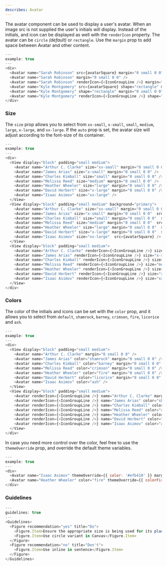 ```yaml
---
describes: Avatar
---
```


The avatar component can be used to display a user's avatar. When an image src is not supplied the user's initials will display. Instead of the initials, and icon can be displayed as well with the `renderIcon` property. The avatar can be `circle` _(default)_ or `rectangle`. Use the `margin` prop to add space between Avatar and other content.

```js
---
example: true
---
<div>
  <Avatar name="Sarah Robinson" src={avatarSquare} margin="0 small 0 0" />
  <Avatar name="Sarah Robinson" margin="0 small 0 0" />
  <Avatar name="Sarah Robinson" renderIcon={<IconGroupLine />} margin="0 small 0 0" />
  <Avatar name="Kyle Montgomery" src={avatarSquare} shape="rectangle" margin="0 small 0 0" />
  <Avatar name="Kyle Montgomery" shape="rectangle" margin="0 small 0 0" />
  <Avatar name="Kyle Montgomery" renderIcon={<IconGroupLine />} shape="rectangle" />
</div>
```

### Size

The `size` prop allows you to select from `xx-small`, `x-small`, `small`, `medium`, `large`, `x-large`, and `xx-large`. If the `auto` prop is set, the avatar size will adjust according to the font-size
of its container.

```js
---
example: true
---
<div>
  <View display="block" padding="small medium">
    <Avatar name="Arthur C. Clarke" size="xx-small" margin="0 small 0 0" />
    <Avatar name="James Arias" size="x-small" margin="0 small 0 0" />
    <Avatar name="Charles Kimball" size="small" margin="0 small 0 0" />
    <Avatar name="Melissa Reed" size="medium" margin="0 small 0 0" />
    <Avatar name="Heather Wheeler" size="large" margin="0 small 0 0" />
    <Avatar name="David Herbert" size="x-large" margin="0 small 0 0" />
    <Avatar name="Isaac Asimov" size="xx-large" />
  </View>
  <View display="block" padding="small medium" background="primary">
    <Avatar name="Arthur C. Clarke" size="xx-small" margin="0 small 0 0"  src={avatarSquare} />
    <Avatar name="James Arias" size="x-small" margin="0 small 0 0"  src={avatarSquare} />
    <Avatar name="Charles Kimball" size="small" margin="0 small 0 0"  src={avatarSquare} />
    <Avatar name="Melissa Reed" size="medium" margin="0 small 0 0"  src={avatarSquare} />
    <Avatar name="Heather Wheeler" size="large" margin="0 small 0 0"  src={avatarSquare} />
    <Avatar name="David Herbert" size="x-large" margin="0 small 0 0"  src={avatarSquare} />
    <Avatar name="Isaac Asimov" size="xx-large"  src={avatarSquare} />
  </View>
  <View display="block" padding="small medium">
    <Avatar name="Arthur C. Clarke" renderIcon={<IconGroupLine />} size="xx-small" margin="0 small 0 0" />
    <Avatar name="James Arias" renderIcon={<IconGroupLine />} size="x-small" margin="0 small 0 0" />
    <Avatar name="Charles Kimball" renderIcon={<IconGroupLine />} size="small" margin="0 small 0 0" />
    <Avatar name="Melissa Reed" renderIcon={<IconGroupLine />} size="medium" margin="0 small 0 0" />
    <Avatar name="Heather Wheeler" renderIcon={<IconGroupLine />} size="large" margin="0 small 0 0" />
    <Avatar name="David Herbert" renderIcon={<IconGroupLine />} size="x-large" margin="0 small 0 0" />
    <Avatar name="Isaac Asimov" renderIcon={<IconGroupLine />} size="xx-large" />
  </View>
</div>
```

### Colors

The color of the initials and icons can be set with the `color` prop, and it allows you to select from `default`, `shamrock`, `barney`, `crimson`, `fire`, `licorice` and `ash`.

```js
---
example: true
---
<div>
  <View display="block" padding="small medium">
    <Avatar name="Arthur C. Clarke" margin="0 small 0 0" />
    <Avatar name="James Arias" color="shamrock" margin="0 small 0 0" />
    <Avatar name="Charles Kimball" color="barney" margin="0 small 0 0" />
    <Avatar name="Melissa Reed" color="crimson" margin="0 small 0 0" />
    <Avatar name="Heather Wheeler" color="fire" margin="0 small 0 0" />
    <Avatar name="David Herbert" color="licorice" margin="0 small 0 0" />
    <Avatar name="Isaac Asimov" color="ash" />
  </View>
  <View display="block" padding="small medium">
    <Avatar renderIcon={<IconGroupLine />} name="Arthur C. Clarke" margin="0 small 0 0" />
    <Avatar renderIcon={<IconGroupLine />} name="James Arias" color="shamrock" margin="0 small 0 0" />
    <Avatar renderIcon={<IconGroupLine />} name="Charles Kimball" color="barney" margin="0 small 0 0" />
    <Avatar renderIcon={<IconGroupLine />} name="Melissa Reed" color="crimson" margin="0 small 0 0" />
    <Avatar renderIcon={<IconGroupLine />} name="Heather Wheeler" color="fire" margin="0 small 0 0" />
    <Avatar renderIcon={<IconGroupLine />} name="David Herbert" color="licorice" margin="0 small 0 0" />
    <Avatar renderIcon={<IconGroupLine />} name="Isaac Asimov" color="ash" />
  </View>
</div>
```

In case you need more control over the color, feel free to use the `themeOverride` prop, and override the default theme variables.

```js
---
example: true
---
<div>
  <Avatar name="Isaac Asimov" themeOverride={{ color: '#efb410' }} margin="0 small 0 0" />
  <Avatar name="Heather Wheeler" color="fire" themeOverride={{ colorFire: 'magenta' }} />
</div>
```

### Guidelines

```js
---
guidelines: true
---
<Guidelines>
  <Figure recommendation="yes" title="Do">
    <Figure.Item>Ensure the appropriate size is being used for its placement (in a table, stand-alone, etc…)</Figure.Item>
    <Figure.Item>Use circle variant in Canvas</Figure.Item>
  </Figure>
  <Figure recommendation="no" title="Don't">
    <Figure.Item>Use inline in sentence</Figure.Item>
  </Figure>
</Guidelines>
```

